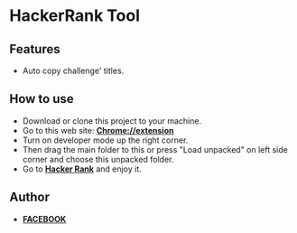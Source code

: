 # HackerRank Tool

## Features

- Auto copy challenge' titles.

## How to use

- Download or clone this project to your machine.
- Go to this web site: [**Chrome://extension**](chrome://extensions/)
- Turn on developer mode up the right corner.
- Then drag the main folder to this or press "Load unpacked" on left side corner
and choose this unpacked folder.
- Go to [**Hacker Rank**](https://www.hackerrank.com/domains/python) and enjoy it.
     


## Author

*  [**FACEBOOK**](https://WWW.facebook.com/leanh153)